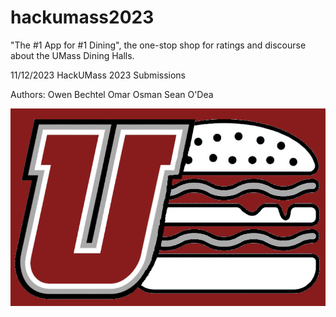# hackumass2023
"The #1 App for #1 Dining", the one-stop shop for ratings and discourse about the UMass Dining Halls.

11/12/2023
HackUMass 2023 Submissions

Authors:
Owen Bechtel
Omar Osman
Sean O'Dea

![Alt Text](media/UMunch.png)



